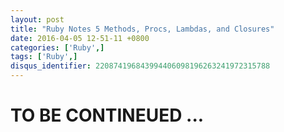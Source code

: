 ```yaml
---
layout: post
title: "Ruby Notes 5 Methods, Procs, Lambdas, and Closures"
date: 2016-04-05 12-51-11 +0800
categories: ['Ruby',]
tags: ['Ruby',]
disqus_identifier: 220874196843994406098196263241972315788
---
```


# TO BE CONTINEUED ...
